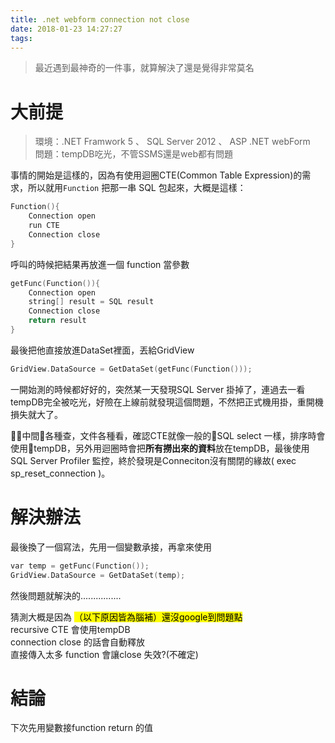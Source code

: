 ```yaml
---
title: .net webform connection not close
date: 2018-01-23 14:27:27
tags:
---
```


>最近遇到最神奇的一件事，就算解決了還是覺得非常莫名  

# 大前提
>環境：.NET Framwork 5 、 SQL Server 2012 、 ASP .NET webForm  
>問題：tempDB吃光，不管SSMS還是web都有問題

事情的開始是這樣的，因為有使用迴圈CTE(Common Table Expression)的需求，所以就用`Function` 把那一串 SQL 包起來，大概是這樣：

``` C
Function(){
    Connection open
    run CTE
    Connection close
}
```

呼叫的時候把結果再放進一個 function 當參數

``` C 
getFunc(Function()){
    Connection open
    string[] result = SQL result
    Connection close
    return result
}

```
最後把他直接放進DataSet裡面，丟給GridView

``` C
GridView.DataSource = GetDataSet(getFunc(Function()));
```

一開始測的時候都好好的，突然某一天發現SQL Server 掛掉了，連過去一看tempDB完全被吃光，好險在上線前就發現這個問題，不然把正式機用掛，重開機損失就大了。

中間各種查，文件各種看，確認CTE就像一般的SQL select 一樣，排序時會使用tempDB，另外用迴圈時會把**所有撈出來的資料**放在tempDB，最後使用 SQL Server Profiler 監控，終於發現是Conneciton沒有關閉的緣故( exec sp_reset_connection )。  

# 解決辦法

最後換了一個寫法，先用一個變數承接，再拿來使用
``` C 
var temp = getFunc(Function());
GridView.DataSource = GetDataSet(temp);

```
然後問題就解決的................

猜測大概是因為
<mark>（以下原因皆為腦補）還沒google到問題點</mark>  
recursive CTE 會使用tempDB  
connection close 的話會自動釋放  
直接傳入太多 function 會讓close 失效?(不確定)  

# 結論
下次先用變數接function return 的值

